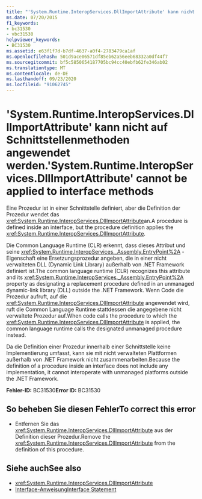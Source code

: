 ```yaml
---
title: "'System.Runtime.InteropServices.DllImportAttribute' kann nicht auf Schnittstellenmethoden angewendet werden."
ms.date: 07/20/2015
f1_keywords:
- bc31530
- vbc31530
helpviewer_keywords:
- BC31530
ms.assetid: e63f1f7d-b7df-4637-a0f4-2783479ca1af
ms.openlocfilehash: 501d9ace06571df85eb62a56eeb68332a0df44f7
ms.sourcegitcommit: bf5c5850654187705bc94cc40ebfb62fe346ab02
ms.translationtype: MT
ms.contentlocale: de-DE
ms.lasthandoff: 09/23/2020
ms.locfileid: "91062745"
---
```

# <a name="systemruntimeinteropservicesdllimportattribute-cannot-be-applied-to-interface-methods"></a><span data-ttu-id="7bf0a-102">'System.Runtime.InteropServices.DllImportAttribute' kann nicht auf Schnittstellenmethoden angewendet werden.</span><span class="sxs-lookup"><span data-stu-id="7bf0a-102">'System.Runtime.InteropServices.DllImportAttribute' cannot be applied to interface methods</span></span>

<span data-ttu-id="7bf0a-103">Eine Prozedur ist in einer Schnittstelle definiert, aber die Definition der Prozedur wendet das <xref:System.Runtime.InteropServices.DllImportAttribute>an.</span><span class="sxs-lookup"><span data-stu-id="7bf0a-103">A procedure is defined inside an interface, but the procedure definition applies the <xref:System.Runtime.InteropServices.DllImportAttribute>.</span></span>  
  
 <span data-ttu-id="7bf0a-104">Die Common Language Runtime (CLR) erkennt, dass dieses Attribut und seine <xref:System.Runtime.InteropServices._Assembly.EntryPoint%2A> -Eigenschaft eine Ersetzungsprozedur angeben, die in einer nicht verwalteten DLL (Dynamic Link Library) außerhalb von .NET Framework definiert ist.</span><span class="sxs-lookup"><span data-stu-id="7bf0a-104">The common language runtime (CLR) recognizes this attribute and its <xref:System.Runtime.InteropServices._Assembly.EntryPoint%2A> property as designating a replacement procedure defined in an unmanaged dynamic-link library (DLL) outside the .NET Framework.</span></span> <span data-ttu-id="7bf0a-105">Wenn Code die Prozedur aufruft, auf die <xref:System.Runtime.InteropServices.DllImportAttribute> angewendet wird, ruft die Common Language Runtime stattdessen die angegebene nicht verwaltete Prozedur auf.</span><span class="sxs-lookup"><span data-stu-id="7bf0a-105">When code calls the procedure to which the <xref:System.Runtime.InteropServices.DllImportAttribute> is applied, the common language runtime calls the designated unmanaged procedure instead.</span></span>  
  
 <span data-ttu-id="7bf0a-106">Da die Definition einer Prozedur innerhalb einer Schnittstelle keine Implementierung umfasst, kann sie mit nicht verwalteten Plattformen außerhalb von .NET Framework nicht zusammenarbeiten.</span><span class="sxs-lookup"><span data-stu-id="7bf0a-106">Because the definition of a procedure inside an interface does not include any implementation, it cannot interoperate with unmanaged platforms outside the .NET Framework.</span></span>  
  
 <span data-ttu-id="7bf0a-107">**Fehler-ID:** BC31530</span><span class="sxs-lookup"><span data-stu-id="7bf0a-107">**Error ID:** BC31530</span></span>  
  
## <a name="to-correct-this-error"></a><span data-ttu-id="7bf0a-108">So beheben Sie diesen Fehler</span><span class="sxs-lookup"><span data-stu-id="7bf0a-108">To correct this error</span></span>  
  
- <span data-ttu-id="7bf0a-109">Entfernen Sie das <xref:System.Runtime.InteropServices.DllImportAttribute> aus der Definition dieser Prozedur.</span><span class="sxs-lookup"><span data-stu-id="7bf0a-109">Remove the <xref:System.Runtime.InteropServices.DllImportAttribute> from the definition of this procedure.</span></span>  
  
## <a name="see-also"></a><span data-ttu-id="7bf0a-110">Siehe auch</span><span class="sxs-lookup"><span data-stu-id="7bf0a-110">See also</span></span>

- <xref:System.Runtime.InteropServices.DllImportAttribute>
- [<span data-ttu-id="7bf0a-111">Interface-Anweisung</span><span class="sxs-lookup"><span data-stu-id="7bf0a-111">Interface Statement</span></span>](../language-reference/statements/interface-statement.md)
